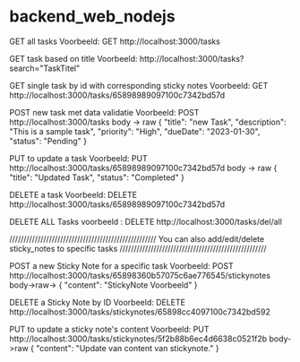 # backend_web_nodejs


GET all tasks
Voorbeeld: GET http://localhost:3000/tasks

GET task based on title
Voorbeeld: http://localhost:3000/tasks?search="TaskTitel"

GET single task by id with corresponding sticky notes
Voorbeeld: GET http://localhost:3000/tasks/65898989097100c7342bd57d

POST new task met data validatie
Voorbeeld: POST http://localhost:3000/tasks
body -> raw 
{
  "title": "new Task",
  "description": "This is a sample task",
  "priority": "High",
  "dueDate": "2023-01-30",
  "status": "Pending"
}

PUT to update a task
Voorbeeld: PUT http://localhost:3000/tasks/65898989097100c7342bd57d
body -> raw
{
  "title": "Updated Task",
  "status": "Completed"
}

DELETE a task
Voorbeeld: DELETE http://localhost:3000/tasks/65898989097100c7342bd57d

DELETE ALL Tasks
voorbeeld : DELETE http://localhost:3000/tasks/del/all

////////////////////////////////////////////////////
You can also add/edit/delete sticky_notes to specific tasks 
////////////////////////////////////////////////////


POST a new Sticky Note for a specific task
Voorbeeld: POST http://localhost:3000/tasks/65898360b57075c6ae776545/stickynotes
body->raw-> 
{
    "content": "StickyNote Voorbeeld"
}

DELETE a Sticky Note by ID
Voorbeeld: DELETE http://localhost:3000/tasks/stickynotes/65898cc4097100c7342bd592

PUT to update a sticky note's content
Voorbeeld: PUT http://localhost:3000/tasks/stickynotes/5f2b88b6ec4d6638c0521f2b
body->raw
{
    "content": "Update van content van stickynote."
}
